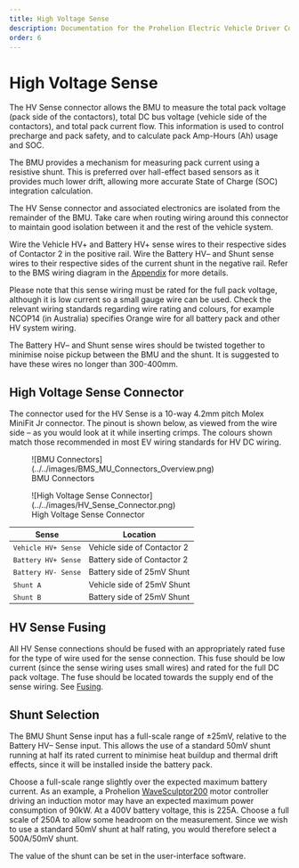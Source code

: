 ```yaml
---
title: High Voltage Sense
description: Documentation for the Prohelion Electric Vehicle Driver Controls
order: 6
---
```


# High Voltage Sense

The HV Sense connector allows the BMU to measure the total pack voltage (pack side of the contactors), total DC bus voltage (vehicle side of the contactors), and total pack current flow.  This information is used to control precharge and pack safety, and to calculate pack Amp-Hours (Ah) usage and SOC. 

The BMU provides a mechanism for measuring pack current using a resistive shunt.  This is preferred over hall-effect based sensors as it provides much lower drift, allowing more accurate State of Charge (SOC) integration calculation.   


The HV Sense connector and associated electronics are isolated from the remainder of the BMU.  Take care when routing wiring around this connector to maintain good isolation between it and the rest of the vehicle system. 

Wire the Vehicle HV+ and Battery HV+ sense wires to their respective sides of Contactor 2 in the positive rail.  Wire the Battery HV– and Shunt sense wires to their respective sides of the current shunt in the negative rail.  Refer to the BMS wiring diagram in the [Appendix](../../Appendix/70_Appendix_A.md) for more details.   

Please note that this sense wiring must be rated for the full pack voltage, although it is low current so a small gauge wire can be used.  Check the relevant wiring standards regarding wire rating and colours, for example NCOP14 (in Australia) specifies Orange wire for all battery pack and other HV system wiring. 

The Battery HV– and Shunt sense wires should be twisted together to minimise noise pickup between the BMU and the shunt.  It is suggested to have these wires no longer than 300-400mm. 

## High Voltage Sense Connector

The connector used for the HV Sense is a 10-way 4.2mm pitch Molex MiniFit Jr connector.  The pinout is shown below, as viewed from the wire side – as you would look at it while inserting crimps.  The colours shown match those recommended in most EV wiring standards for HV DC wiring. 

<figure markdown>
![BMU Connectors](../../images/BMS_MU_Connectors_Overview.png)
<figcaption>BMU Connectors</figcaption>
</figure>

<figure markdown>
![High Voltage Sense Connector](../../images/HV_Sense_Connector.png)
<figcaption>High Voltage Sense Connector</figcaption>
</figure>

| Sense                 | Location                     |               
| --------------------- | ---------------------------- |
| `Vehicle HV+ Sense`   | Vehicle side of Contactor 2 | 
| `Battery HV+ Sense`   | Battery side of Contactor 2 |
| `Battery HV- Sense`   | Battery side of 25mV Shunt   |             
| `Shunt A`             | Vehicle side of 25mV Shunt   |          
| `Shunt B`             | Battery side of 25mV Shunt   |       

## HV Sense Fusing 

All HV Sense connections should be fused with an appropriately rated fuse for the type of wire used for the sense connection.  This fuse should be low current (since the sense wiring uses small wires) and rated for the full DC pack voltage.  The fuse should be located towards the supply end of the sense wiring. See [Fusing](../../10_Warnings.md). 

## Shunt Selection

The BMU Shunt Sense input has a full-scale range of ±25mV, relative to the Battery HV– Sense input.  This allows the use of a standard 50mV shunt running at half its rated current to minimise heat buildup and thermal drift effects, since it will be installed inside the battery pack.   

Choose a full-scale range slightly over the expected maximum battery current.  As an example, a Prohelion [WaveSculptor200](../../../../Motor_Controllers/WaveSculptor200/User_Manual/index.md) motor controller driving an induction motor may have an expected maximum power consumption of 90kW.  At a 400V battery voltage, this is 225A.  Choose a full scale of 250A to allow some headroom on the measurement.  Since we wish to use a standard 50mV shunt at half rating, you would therefore select a 500A/50mV shunt. 

The value of the shunt can be set in the user-interface software. 